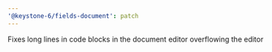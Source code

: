 ```yaml
---
'@keystone-6/fields-document': patch
---
```


Fixes long lines in code blocks in the document editor overflowing the editor
